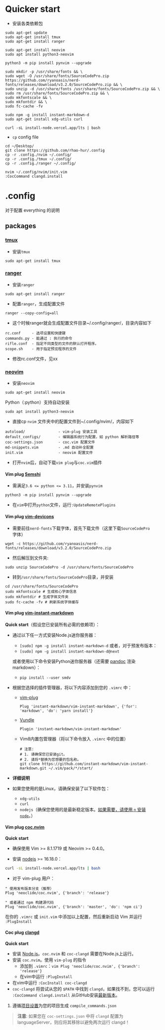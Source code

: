 # Quicker start 
- 安装各类依赖包
```
sudo apt-get update
sudo apt-get install tmux
sudo apt-get install ranger

sudo apt-get install neovim
sudo apt install python3-neovim

python3 -m pip install pynvim --upgrade

sudo mkdir -p /usr/share/fonts && \
sudo wget -O /usr/share/fonts/SourceCodePro.zip https://github.com/ryanoasis/nerd-fonts/releases/download/v3.2.0/SourceCodePro.zip && \
sudo unzip -d /usr/share/fonts /usr/share/fonts/SourceCodePro.zip && \
sudo rm /usr/share/fonts/SourceCodePro.zip && \
sudo mkfontscale && \
sudo mkfontdir && \
sudo fc-cache -fv

sudo npm -g install instant-markdown-d
sudo apt-get install xdg-utils curl

curl -sL install-node.vercel.app/lts | bash
```
- `cp` config file
```
cd ~/Desktop/
git clone https://github.com/rhao-hur/.config
cp -r .config./nvim ~/.config/
cp -r .config./tmux ~/.config/
cp -r .config./ranger ~/.config/

nvim ~/.config/nvim/init.vim
:CocCommand clangd.install

```


# .config

对于配置 everything 的说明

## packages



### [tmux](https://github.com/tmux/tmux)

- 安装`tmux`
```
sudo apt-get install tmux
```



### [ranger](https://github.com/ranger/ranger)

- 安装`ranger`
```
sudo apt-get install ranger
```

- 配置`ranger`，生成配置文件
```
ranger --copy-config=all
```
- 这个时候ranger就会生成配置文件目录~/.config/ranger/，目录内容如下
```
rc.conf     - 选项设置和快捷键
commands.py - 能通过 : 执行的命令
rifle.conf  - 指定不同类型的文件的默认打开程序。
scope.sh    - 用于指定预览程序的文件
```
- 修改rc.conf文件，见xx






### [neovim](https://github.com/neovim/neovim/blob/master/INSTALL.md)
- 安装`neovim`
```
sudo apt-get install neovim
```

Python（:python）支持自动安装
```
sudo apt install python3-neovim
```

- 直接cp `nvim` 文件夹中的配置文件到~/.config/nvim/，内容如下
```
autoload/     			- vim-plug 安装工具 
default_configs/ 		- 编辑器系统行为配置，如 python 解析路径等
coc-settings.json  		- coc.vim 配置文件
md-snippets.vim    		- .md 自动补全配置
init.vim    			- neovim 配置文件
```

- 打开`nvim`后，自动下载`vim plug`与`coc.vim`插件








#### Vim plug [Semshi](https://github.com/numirias/semshi)
- 需满足`3.6 <= python <= 3.11`，并安装`pynvim`
```
python3 -m pip install pynvim --upgrade
````
- 在`vim`中打开`python`文件，运行`:UpdateRemotePlugins`





#### Vim plug [vim-devicons](https://github.com/ryanoasis/vim-devicons)

- 需要前往`nerd-fonts`下载字体，首先下载文件（这里下载`SourceCodePro`字体）
```
wget -c https://github.com/ryanoasis/nerd-fonts/releases/download/v3.2.0/SourceCodePro.zip

```

- 然后解压到文件夹:
```
sudo unzip SourceCodePro -d /usr/share/fonts/SourceCodePro
```

- 转到`/usr/share/fonts/SourceCodePro`目录，并安装
```
cd /usr/share/fonts/SourceCodePro
sudo mkfontscale # 生成核心字体信息
sudo mkfontdir # 生成字体文件夹
sudo fc-cache -fv # 刷新系统字体缓存
```






#### Vim plug [vim-instant-markdown](https://github.com/instant-markdown/vim-instant-markdown)

**Quick start**（假设您已安装所有必需的依赖项）：

- 通过以下任一方式安装Node.js迷你服务器：

  - `[sudo] npm -g install instant-markdown-d` 或者，对于预发布版本：
  - `[sudo] npm -g install instant-markdown-d@next`

  或者使用以下命令安装Python迷你服务器（还需要 [pandoc](https://pandoc.org/) 渲染markdown）：

  - `pip install --user smdv`

* 根据您选择的插件管理器，将以下内容添加到您的 `.vimrc` 中：

  - [vim-plug](https://github.com/junegunn/vim-plug)

    ```vim
    Plug 'instant-markdown/vim-instant-markdown', {'for': 'markdown', 'do': 'yarn install'}
    ```

  - [Vundle](https://github.com/VundleVim/Vundle.vim)

    ```vim
    Plugin 'instant-markdown/vim-instant-markdown'
    ```

  - Vim8内置包管理器（将以下命令放入 `.vimrc` 中的位置）

	```shell
    # 注意:
    # 1. 请确保您已安装git。
    # 2. 请将*替换为您想要的包名称。
    git clone https://github.com/instant-markdown/vim-instant-markdown.git ~/.vim/pack/*/start/
	```

- **详细说明**

- 如果您使用的是Linux，请确保安装了以下软件包：
  - `xdg-utils`
  - `curl`
  - `nodejs`（确保您使用的是最新稳定版本。[如果需要，请使用 `n` 安装 `node`](https://github.com/tj/n)。）


#### Vim plug [coc.nvim](https://github.com/neoclide/coc.nvim/tree/master)
**Quick start**

- 确保使用 Vim >= 8.1.1719 或 Neovim >= 0.4.0。

- 安装 [nodejs](https://nodejs.org/en/download/) >= 16.18.0：
```bash
curl -sL install-node.vercel.app/lts | bash
```

- 对于 vim-plug 用户：
```
" 使用发布版本分支（推荐）
Plug 'neoclide/coc.nvim', {'branch': 'release'}

" 或者通过 npm 构建源代码
Plug 'neoclide/coc.nvim', {'branch': 'master', 'do': 'npm ci'}
```

在你的 `.vimrc` 或 `init.vim` 中添加以上配置，然后重新启动 Vim 并运行 `:PlugInstall`




#### Coc plug [clangd](https://github.com/clangd/coc-clangd)

**Quick start**

- 安装 [Node.js](https://nodejs.org/en/)。`coc.nvim` 和 `coc-clangd` 需要在Node.js上运行。
- 安装 `coc.nvim`。使用 `vim-plug` 的指令
  - 添加到 `.vimrc`：`vim Plug 'neoclide/coc.nvim', {'branch': 'release'}`
  - 在vim中运行 `:PlugInstall`
- 在vim中运行 `:CocInstall coc-clangd`
- `coc-clangd` 将尝试从您的 `$PATH` 中找到 `clangd`，如果找不到，您可以运行 `:CocCommand clangd.install` 从GitHub安装[最新版本](https://github.com/clangd/clangd/releases)。
1. 遵循[项目设置](https://clangd.llvm.org/installation.html#project-setup)为您的项目生成 `compile_commands.json`

> **注意**: 如果您在 `coc-settings.json` 中将 `clangd` 配置为 languageServer，则应将其移除以避免两次运行 clangd！














